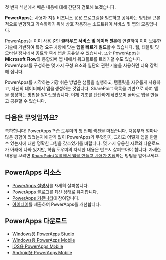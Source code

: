 첫 번째 섹션에서 배운 내용에 대해 간단히 검토해 보겠습니다.

**PowerApps**는 사용자 지정 비즈니스 응용 프로그램을 빌드하고 공유하는 방법을 근본적으로 변형하고 가속화하기 위해 상호 작용하는 소프트웨어 서비스 및 앱의 모음입니다.

PowerApps는 이미 사용 중인 **클라우드 서비스 및 데이터 원본**에 연결하여 이미 보유한 기술에 기반하여 특정 요구 사항에 맞는 **앱을 빠르게 빌드**할 수 있습니다. 웹, 태블릿 및 모바일 장치에서 동료와 즉시 앱을 공유할 수 있습니다. 또한 PowerApps는 **Microsoft Flow**와 통합되어 앱 내에서 워크플로를 트리거할 수도 있습니다. PowerApps를 구성하는 몇 가지 구성 요소와 일단의 관련 기술을 사용하면 더욱 강력해 집니다.

PowerApps를 시작하는 가장 쉬운 방법은 샘플을 실행하고, 템플릿을 자유롭게 사용하고, 자신의 데이터에서 앱을 생성하는 것입니다. SharePoint 목록을 기반으로 하여 앱을 생성하는 방법을 알아보았습니다. 이제 기초를 탄탄하게 닦았으며 곧바로 앱을 만들고 공유할 수 있습니다. 

## <a name="whats-next"></a>다음은 무엇일까요?
축하합니다! PowerApps 학습 도우미의 첫 번째 섹션을 마쳤습니다. 처음부터 얼마나 많은 경험이 있었는지에 관계 없이 PowerApps가 무엇인지, 그리고 어떻게 앱을 만들 수 있는지에 대한 명확한 그림을 갖추었기를 바랍니다. 몇 가지 유용한 자료와 다운로드가 아래에 나와 있지만, 학습 도우미의 자세한 내용은 반드시 살펴보아야 합니다. 자세한 내용을 보려면 [SharePoint 목록에서 앱을 만들고 사용자 지정](https://docs.microsoft.com/powerapps/guided-learning/create-app-sharepoint?tutorial-step=1)하는 방법을 알아보세요.

## <a name="powerapps-resources"></a>PowerApps 리소스
* [PowerApps 설명서](https://docs.microsoft.com/powerapps/)를 자세히 살펴봅니다.
* [PowerApps 블로그](https://powerapps.microsoft.com/blog/)를 최신 상태로 유지합니다.
* [PowerApps 커뮤니티](https://powerusers.microsoft.com/t5/PowerApps-Community/ct-p/PowerApps1)에 참여합니다.
* [아이디어](https://powerusers.microsoft.com/t5/PowerApps-Ideas/idb-p/PowerAppsIdeas)를 제출하여 PowerApps를 개선합니다.

## <a name="powerapps-downloads"></a>PowerApps 다운로드
* [Windows용 PowerApps Studio](https://aka.ms/powerappswin)
* [Windows용 PowerApps Mobile](https://aka.ms/powerappswin)
* [iOS용 PowerApps Mobile](https://aka.ms/powerappsios)
* [Android용 PowerApps Mobile](https://aka.ms/powerappsandroid)

